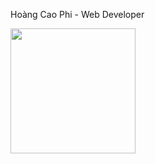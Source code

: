  Hoàng Cao Phi - Web Developer
 
 <img align="left" width="auto" height="200" src="https://camo.githubusercontent.com/0a3487307e90e014fa802c15447349aac16baa8f9190673cbc029834e5542e84/68747470733a2f2f7265732e636c6f7564696e6172792e636f6d2f6b696d77792f696d6167652f75706c6f61642f76313539383834303330302f6561737966726f6e74656e642f70726f6772616d6d696e675f68676e6778392e706e67" data-canonical-src="https://res.cloudinary.com/kimwy/image/upload/v1598840300/easyfrontend/programming_hgngx9.png" style="max-width:100%;">
 
 
